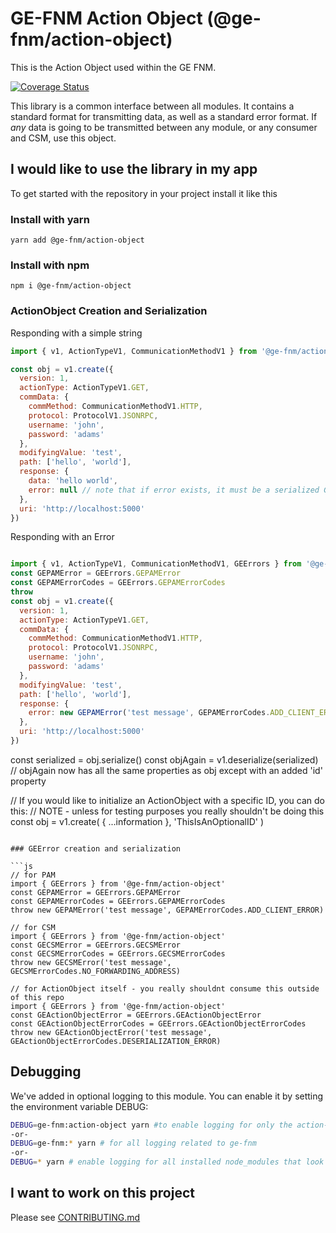 # GE-FNM Action Object (@ge-fnm/action-object)

This is the Action Object used within the GE FNM.

[![Coverage Status](https://coveralls.io/repos/github/GE-MDS-FNM-V2/action-object/badge.svg?branch=master)](https://coveralls.io/github/GE-MDS-FNM-V2/action-object?branch=master)

This library is a common interface between all modules. It contains a standard format for transmitting data, as well as a standard error format.
If _any_ data is going to be transmitted between any module, or any consumer and CSM, use this object.

## I would like to use the library in my app

To get started with the repository in your project install it like this

### Install with yarn

```
yarn add @ge-fnm/action-object
```

### Install with npm

```
npm i @ge-fnm/action-object
```

### ActionObject Creation and Serialization

Responding with a simple string
```js
import { v1, ActionTypeV1, CommunicationMethodV1 } from '@ge-fnm/action-object'

const obj = v1.create({
  version: 1,
  actionType: ActionTypeV1.GET,
  commData: {
    commMethod: CommunicationMethodV1.HTTP,
    protocol: ProtocolV1.JSONRPC,
    username: 'john',
    password: 'adams'
  },
  modifyingValue: 'test',
  path: ['hello', 'world'],
  response: {
    data: 'hello world',
    error: null // note that if error exists, it must be a serialized GEError
  },
  uri: 'http://localhost:5000'
})
```

Responding with an Error
```js

import { v1, ActionTypeV1, CommunicationMethodV1, GEErrors } from '@ge-fnm/action-object'
const GEPAMError = GEErrors.GEPAMError
const GEPAMErrorCodes = GEErrors.GEPAMErrorCodes
throw 
const obj = v1.create({
  version: 1,
  actionType: ActionTypeV1.GET,
  commData: {
    commMethod: CommunicationMethodV1.HTTP,
    protocol: ProtocolV1.JSONRPC,
    username: 'john',
    password: 'adams'
  },
  modifyingValue: 'test',
  path: ['hello', 'world'],
  response: {
    error: new GEPAMError('test message', GEPAMErrorCodes.ADD_CLIENT_ERROR) // note that if error exists, it MUST be a serialized GEError
  },
  uri: 'http://localhost:5000'
})
```

const serialized = obj.serialize()
const objAgain = v1.deserialize(serialized)
// objAgain now has all the same properties as obj except with an added 'id' property

// If you would like to initialize an ActionObject with a specific ID, you can do this:
// NOTE - unless for testing purposes you really shouldn't be doing this
const obj = v1.create(
  {
    ...information
  },
  'ThisIsAnOptionalID'
)
```

### GEError creation and serialization

```js
// for PAM
import { GEErrors } from '@ge-fnm/action-object'
const GEPAMError = GEErrors.GEPAMError
const GEPAMErrorCodes = GEErrors.GEPAMErrorCodes
throw new GEPAMError('test message', GEPAMErrorCodes.ADD_CLIENT_ERROR)

// for CSM
import { GEErrors } from '@ge-fnm/action-object'
const GECSMError = GEErrors.GECSMError
const GECSMErrorCodes = GEErrors.GECSMErrorCodes
throw new GECSMError('test message', GECSMErrorCodes.NO_FORWARDING_ADDRESS)

// for ActionObject itself - you really shouldnt consume this outside of this repo
import { GEErrors } from '@ge-fnm/action-object'
const GEActionObjectError = GEErrors.GEActionObjectError
const GEActionObjectErrorCodes = GEErrors.GEActionObjectErrorCodes
throw new GEActionObjectError('test message', GEActionObjectErrorCodes.DESERIALIZATION_ERROR)

```


## Debugging

We've added in optional logging to this module. You can enable it by setting the environment variable DEBUG:

```sh
DEBUG=ge-fnm:action-object yarn #to enable logging for only the action-object module
-or-
DEBUG=ge-fnm:* yarn # for all logging related to ge-fnm
-or-
DEBUG=* yarn # enable logging for all installed node_modules that look for the env var DEBUG - please note, this is a lot. You probably dont want this

```

## I want to work on this project

Please see [CONTRIBUTING.md](CONTRIBUTING.md)
